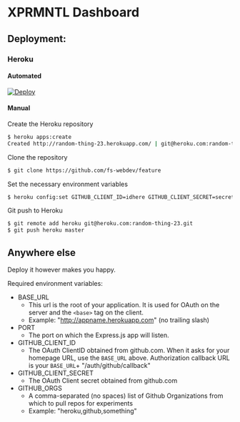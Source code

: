 # XPRMNTL Dashboard

## Deployment:

### Heroku
#### Automated
[![Deploy](https://www.herokucdn.com/deploy/button.png)](https://heroku.com/deploy?template=https://github.com/fs-webdev/feature/tree/master)
#### Manual
Create the Heroku repository

```sh
$ heroku apps:create
Created http://random-thing-23.herokuapp.com/ | git@heroku.com:random-thing-23.git
```


Clone the repository
```sh
$ git clone https://github.com/fs-webdev/feature
```


Set the necessary environment variables
```sh
$ heroku config:set GITHUB_CLIENT_ID=idhere GITHUB_CLIENT_SECRET=secrethere GITHUB_ORGS=comma,separated,values BASE_URL=http://random-thing-23.herokuapp.com -a random-thing-23
```


Git push to Heroku
```sh
$ git remote add heroku git@heroku.com:random-thing-23.git
$ git push heroku master
```

## Anywhere else
Deploy it however makes you happy.

Required environment variables:

- BASE_URL
  - This url is the root of your application. It is used for OAuth on the server and the `<base>` tag on the client.
  - Example: "http://appname.herokuapp.com" (no trailing slash)
- PORT
  - The port on which the Express.js app will listen.
- GITHUB_CLIENT_ID
  - The OAuth ClientID obtained from github.com. When it asks for your homepage URL, use the `BASE_URL` above. Authorization callback URL is your `BASE_URL`+ "/auth/github/callback"
- GITHUB_CLIENT_SECRET
  - The OAuth Client secret obtained from github.com
- GITHUB_ORGS
  - A comma-separated (no spaces) list of Github Organizations from which to pull repos for experiments
  - Example: "heroku,github,something"
